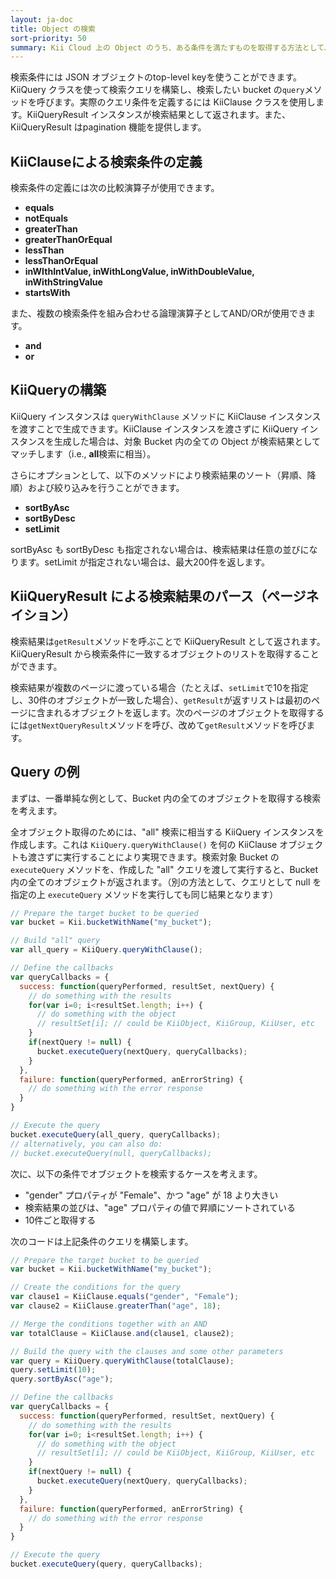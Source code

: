 ```yaml
---
layout: ja-doc
title: Object の検索
sort-priority: 50
summary: Kii Cloud 上の Object のうち、ある条件を満たすものを取得する方法として、Kii Cloud SDK は検索機能を提供しています。この機能を用いると、例えば「Bucket より "count" フィールドの値が10より大きい Object を、フィールド値降順で最大で10個取得」などといった条件が指定可能です。
---
```

検索条件には JSON オブジェクトのtop-level keyを使うことができます。KiiQuery クラスを使って検索クエリを構築し、検索したい bucket の`query`メソッドを呼びます。実際のクエリ条件を定義するには KiiClause クラスを使用します。KiiQueryResult インスタンスが検索結果として返されます。また、KiiQueryResult はpagination 機能を提供します。

## KiiClauseによる検索条件の定義

検索条件の定義には次の比較演算子が使用できます。

* **equals**
* **notEquals**
* **greaterThan**
* **greaterThanOrEqual**
* **lessThan**
* **lessThanOrEqual**
* **inWIthIntValue, inWithLongValue, inWithDoubleValue, inWithStringValue**
* **startsWith**

また、複数の検索条件を組み合わせる論理演算子としてAND/ORが使用できます。

* **and**
* **or**

## KiiQueryの構築

KiiQuery インスタンスは `queryWithClause` メソッドに KiiClause インスタンスを渡すことで生成できます。KiiClause インスタンスを渡さずに KiiQuery インスタンスを生成した場合は、対象 Bucket 内の全ての Object が検索結果としてマッチします（i.e., **all**検索に相当）。

さらにオプションとして、以下のメソッドにより検索結果のソート（昇順、降順）および絞り込みを行うことができます。

* **sortByAsc**
* **sortByDesc**
* **setLimit**

sortByAsc も sortByDesc も指定されない場合は、検索結果は任意の並びになります。setLimit が指定されない場合は、最大200件を返します。

## KiiQueryResult による検索結果のパース（ページネイション）

検索結果は`getResult`メソッドを呼ぶことで KiiQueryResult として返されます。KiiQueryResult から検索条件に一致するオブジェクトのリストを取得することができます。

検索結果が複数のページに渡っている場合（たとえば、`setLimit`で10を指定し、30件のオブジェクトが一致した場合）、`getResult`が返すリストは最初のページに含まれるオブジェクトを返します。次のページのオブジェクトを取得するには`getNextQueryResult`メソッドを呼び、改めて`getResult`メソッドを呼びます。

## Query の例

まずは、一番単純な例として、Bucket 内の全てのオブジェクトを取得する検索を考えます。

全オブジェクト取得のためには、"all" 検索に相当する KiiQuery インスタンスを作成します。これは `KiiQuery.queryWithClause()` を何の KiiClause オブジェクトも渡さずに実行することにより実現できます。検索対象 Bucket の `executeQuery` メソッドを、作成した "all" クエリを渡して実行すると、Bucket 内の全てのオブジェクトが返されます。（別の方法として、クエリとして null を指定の上 `executeQuery` メソッドを実行しても同じ結果となります）

```javascript
// Prepare the target bucket to be queried
var bucket = Kii.bucketWithName("my_bucket");

// Build "all" query
var all_query = KiiQuery.queryWithClause();

// Define the callbacks
var queryCallbacks = {
  success: function(queryPerformed, resultSet, nextQuery) {
    // do something with the results
    for(var i=0; i<resultSet.length; i++) {
      // do something with the object
      // resultSet[i]; // could be KiiObject, KiiGroup, KiiUser, etc
    }
    if(nextQuery != null) {
      bucket.executeQuery(nextQuery, queryCallbacks);
    }
  },
  failure: function(queryPerformed, anErrorString) {
    // do something with the error response
  }
}

// Execute the query
bucket.executeQuery(all_query, queryCallbacks);
// alternatively, you can also do:
// bucket.executeQuery(null, queryCallbacks);
```

次に、以下の条件でオブジェクトを検索するケースを考えます。

* "gender" プロパティが "Female"、かつ "age" が 18 より大きい
* 検索結果の並びは、"age" プロパティの値で昇順にソートされている
* 10件ごと取得する

次のコードは上記条件のクエリを構築します。

```javascript
// Prepare the target bucket to be queried
var bucket = Kii.bucketWithName("my_bucket");

// Create the conditions for the query
var clause1 = KiiClause.equals("gender", "Female");
var clause2 = KiiClause.greaterThan("age", 18);

// Merge the conditions together with an AND
var totalClause = KiiClause.and(clause1, clause2);

// Build the query with the clauses and some other parameters
var query = KiiQuery.queryWithClause(totalClause);
query.setLimit(10);
query.sortByAsc("age");

// Define the callbacks
var queryCallbacks = {
  success: function(queryPerformed, resultSet, nextQuery) {
    // do something with the results
    for(var i=0; i<resultSet.length; i++) {
      // do something with the object
      // resultSet[i]; // could be KiiObject, KiiGroup, KiiUser, etc
    }
    if(nextQuery != null) {
      bucket.executeQuery(nextQuery, queryCallbacks);
    }
  },
  failure: function(queryPerformed, anErrorString) {
    // do something with the error response
  }
}

// Execute the query
bucket.executeQuery(query, queryCallbacks);
```
